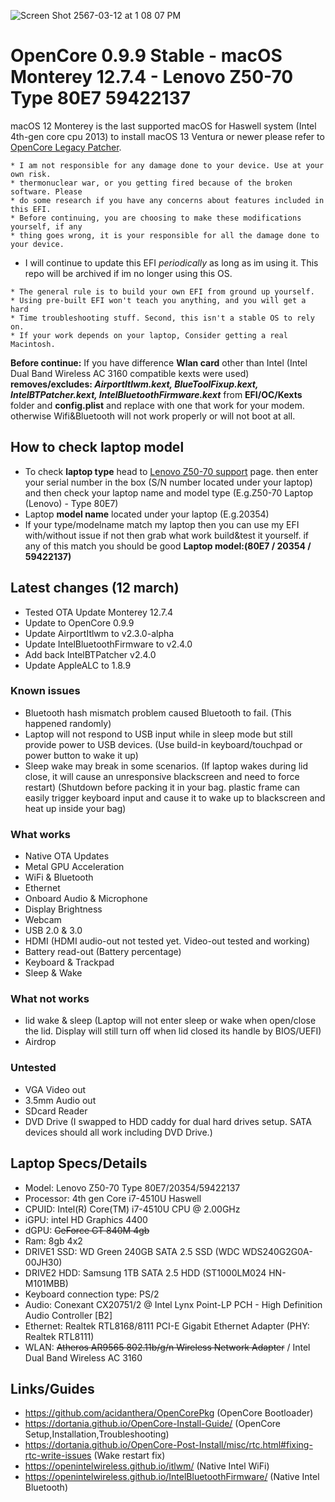 ![Screen Shot 2567-03-12 at 1 08 07 PM](https://github.com/JuicerV3/Opencore-Monterey-Z50-70/assets/156657646/96b9f14f-0e82-442b-b752-4030e62a6657)

# OpenCore 0.9.9 Stable - macOS Monterey 12.7.4 - Lenovo Z50-70 Type 80E7 59422137

macOS 12 Monterey is the last supported macOS for Haswell system (Intel 4th-gen core cpu 2013) to install macOS 13 Ventura or newer please refer to [OpenCore Legacy Patcher](https://dortania.github.io/OpenCore-Legacy-Patcher/).

```
* I am not responsible for any damage done to your device. Use at your own risk.
* thermonuclear war, or you getting fired because of the broken software. Please
* do some research if you have any concerns about features included in this EFI.
* Before continuing, you are choosing to make these modifications yourself, if any
* thing goes wrong, it is your responsible for all the damage done to your device.
```

* I will continue to update this EFI _periodically_ as long as im using it. This repo will be archived if im no longer using this OS.

```
* The general rule is to build your own EFI from ground up yourself.
* Using pre-built EFI won't teach you anything, and you will get a hard
* Time troubleshooting stuff. Second, this isn't a stable OS to rely on.
* If your work depends on your laptop, Consider getting a real Macintosh.
```

**Before continue:** If you have difference **Wlan card** other than Intel (Intel Dual Band Wireless AC 3160 compatible kexts were used) **removes/excludes: _AirportItlwm.kext, BlueToolFixup.kext, IntelBTPatcher.kext, IntelBluetoothFirmware.kext_** from **EFI/OC/Kexts** folder and **config.plist** and replace with one that work for your modem. otherwise Wifi&Bluetooth will not work properly or will not boot at all.

## How to check laptop model
* To check **laptop type** head to [Lenovo Z50-70 support](https://pcsupport.lenovo.com/us/en/products/laptops-and-netbooks/lenovo-z-series-laptops/lenovo-z50-70) page. then enter your serial number in the box (S/N number located under your laptop) and then check your laptop name and model type (E.g.Z50-70 Laptop (Lenovo) - Type 80E7)
* Laptop **model name** located under your laptop (E.g.20354)
* If your type/modelname match my laptop then you can use my EFI with/without issue if not then grab what work build&test it yourself. if any of this match you should be good **Laptop model:(80E7 / 20354 / 59422137)**

## Latest changes (12 march)
* Tested OTA Update Monterey 12.7.4
* Update to OpenCore 0.9.9
* Update AirportItlwm to v2.3.0-alpha
* Update IntelBluetoothFirmware to v2.4.0
* Add back IntelBTPatcher v2.4.0
* Update AppleALC to 1.8.9

### Known issues
* Bluetooth hash mismatch problem caused Bluetooth to fail. (This happened randomly)
* Laptop will not respond to USB input while in sleep mode but still provide power to USB devices. (Use build-in keyboard/touchpad or power button to wake it up)
* Sleep wake may break in some scenarios. (If laptop wakes during lid close, it will cause an unresponsive blackscreen and need to force restart) (Shutdown before packing it in your bag. plastic frame can easily trigger keyboard input and cause it to wake up to blackscreen and heat up inside your bag)


### What works
* Native OTA Updates
* Metal GPU Acceleration
* WiFi & Bluetooth
* Ethernet
* Onboard Audio & Microphone
* Display Brightness
* Webcam
* USB 2.0 & 3.0
* HDMI (HDMI audio-out not tested yet. Video-out tested and working)
* Battery read-out (Battery percentage)
* Keyboard & Trackpad
* Sleep & Wake

### What not works
* lid wake & sleep (Laptop will not enter sleep or wake when open/close the lid. Display will still turn off when lid closed its handle by BIOS/UEFI)
* Airdrop

### Untested
* VGA Video out
* 3.5mm Audio out
* SDcard Reader
* DVD Drive (I swapped to HDD caddy for dual hard drives setup. SATA devices should all work including DVD Drive.)

## Laptop Specs/Details
* Model: Lenovo Z50-70 Type 80E7/20354/59422137
* Processor: 4th gen Core i7-4510U Haswell
* CPUID: Intel(R) Core(TM) i7-4510U CPU @ 2.00GHz
* iGPU: intel HD Graphics 4400
* dGPU: ~~GeForce GT 840M 4gb~~
* Ram: 8gb 4x2
* DRIVE1 SSD: WD Green 240GB SATA 2.5 SSD (WDC WDS240G2G0A-00JH30)
* DRIVE2 HDD: Samsung 1TB SATA 2.5 HDD (ST1000LM024 HN-M101MBB)
* Keyboard connection type: PS/2
* Audio: Conexant CX20751/2 @ Intel Lynx Point-LP PCH - High Definition Audio Controller [B2]
* Ethernet: Realtek RTL8168/8111 PCI-E Gigabit Ethernet Adapter (PHY: Realtek RTL8111)
* WLAN: ~~Atheros AR9565 802.11b/g/n Wireless Network Adapter~~ / Intel Dual Band Wireless AC 3160

## Links/Guides
* https://github.com/acidanthera/OpenCorePkg (OpenCore Bootloader)
* https://dortania.github.io/OpenCore-Install-Guide/ (OpenCore Setup,Installation,Troubleshooting)
* https://dortania.github.io/OpenCore-Post-Install/misc/rtc.html#fixing-rtc-write-issues (Wake restart fix)
* https://openintelwireless.github.io/itlwm/ (Native Intel WiFi)
* https://openintelwireless.github.io/IntelBluetoothFirmware/ (Native Intel Bluetooth)
